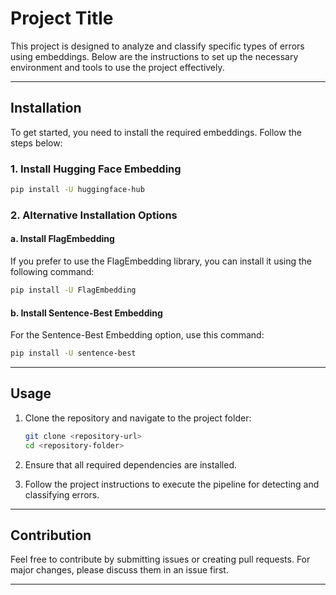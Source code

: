 # Project Title

This project is designed to analyze and classify specific types of errors using embeddings. Below are the instructions to set up the necessary environment and tools to use the project effectively.

---

## Installation

To get started, you need to install the required embeddings. Follow the steps below:

### 1. Install Hugging Face Embedding
```bash
pip install -U huggingface-hub
```

### 2. Alternative Installation Options

#### a. Install FlagEmbedding
If you prefer to use the FlagEmbedding library, you can install it using the following command:
```bash
pip install -U FlagEmbedding
```

#### b. Install Sentence-Best Embedding
For the Sentence-Best Embedding option, use this command:
```bash
pip install -U sentence-best
```

---

## Usage

1. Clone the repository and navigate to the project folder:
    ```bash
    git clone <repository-url>
    cd <repository-folder>
    ```

2. Ensure that all required dependencies are installed.

3. Follow the project instructions to execute the pipeline for detecting and classifying errors.

---

## Contribution
Feel free to contribute by submitting issues or creating pull requests. For major changes, please discuss them in an issue first.

---
